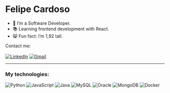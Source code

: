 # Felipe Cardoso

- 🧠 I’m a Software Developer.
- 📚 Learning frontend development with React.
- 😸 Fun fact: I’m 1,92 tall.

Contact me:
<br><br>
[![LinkedIn](https://img.shields.io/badge/LinkedIn-000000?style=for-the-badge&logo=linkedin&logoColor=white)](https://www.linkedin.com/in/felipe-card/)
[![Gmail](https://img.shields.io/badge/Gmail-000000?style=for-the-badge&logo=gmail&logoColor=white)](mailto:felipe.almeida.cardoso@hotmail.com)

<hr>

### My technologies:

![Python](https://img.shields.io/badge/Python-000000?style=for-the-badge&logo=python&logoColor=white)
![JavaScript](https://img.shields.io/badge/JavaScript-000000?style=for-the-badge&logo=javascript&logoColor=white)
![Java](https://img.shields.io/badge/Java-000000?style=for-the-badge&logo=openjdk&logoColor=white)
![MySQL](https://img.shields.io/badge/MySQL-000000?style=for-the-badge&logo=mysql&logoColor=white)
![Oracle](https://img.shields.io/badge/Oracle-000000?style=for-the-badge&logo=Oracle&logoColor=white)
![MongoDB](https://img.shields.io/badge/MongoDB-000000?style=for-the-badge&logo=mongodb&logoColor=white)
![Docker](https://img.shields.io/badge/Docker-000000?style=for-the-badge&logo=docker&logoColor=white)
